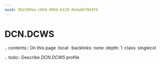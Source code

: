 ```yaml
---
uuid: 0b2186ba-cb64-49bb-b129-4b4ab679d359
---
```



# DCN.DCWS

.. contents:: On this page
    :local:
    :backlinks: none
    :depth: 1
    :class: singlecol

.. todo::
    Describe *DCN.DCWS* profile

